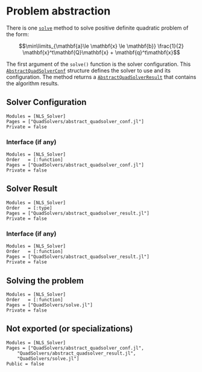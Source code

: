 # Problem abstraction

There is one [`solve`](@ref) method to solve positive definite
quadratic problem of the form:

```math
\min\limits_{\mathbf{a}\le \mathbf{x} \le \mathbf{b}} \frac{1}{2} \mathbf{x}^t\mathbf{Q}\mathbf{x} + \mathbf{q}^t\mathbf{x}
```

The first argument of the `solve()` function is the solver
configuration. This [`AbstractQuadSolverConf`](@ref) structure defines
the solver to use and its configuration. The method returns a
[`AbstractQuadSolverResult`](@ref) that contains the algorithm
results.

## Solver Configuration

```@autodocs
Modules = [NLS_Solver]
Pages = ["QuadSolvers/abstract_quadsolver_conf.jl"]
Private = false
```

### Interface (if any)

```@autodocs
Modules = [NLS_Solver]
Order   = [:function]
Pages = ["QuadSolvers/abstract_quadsolver_conf.jl"]
Private = false
```

## Solver Result

```@autodocs
Modules = [NLS_Solver]
Order   = [:type]
Pages = ["QuadSolvers/abstract_quadsolver_result.jl"]
Private = false
```

### Interface (if any)

```@autodocs
Modules = [NLS_Solver]
Order   = [:function]
Pages = ["QuadSolvers/abstract_quadsolver_result.jl"]
Private = false
```

## Solving the problem

```@autodocs
Modules = [NLS_Solver]
Order   = [:function]
Pages = ["QuadSolvers/solve.jl"]
Private = false
```

## Not exported (or specializations)

```@autodocs
Modules = [NLS_Solver]
Pages = ["QuadSolvers/abstract_quadsolver_conf.jl",
	"QuadSolvers/abstract_quadsolver_result.jl",
	"QuadSolvers/solve.jl"]
Public = false
```
